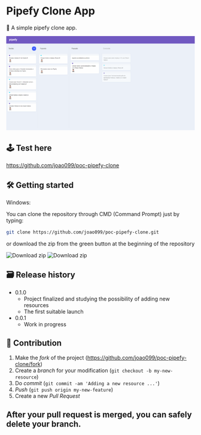 # Pipefy Clone App

🎨  A simple pipefy clone app.

![](gif/pipefy.gif)

## 🕹 Test here

https://github.com/joao099/poc-pipefy-clone

## 🛠 Getting started

Windows:

You can clone the repository through CMD (Command Prompt) just by typing:

```sh
git clone https://github.com/joao099/poc-pipefy-clone.git
```

or download the zip from the green button at the beginning of the repository

<img src="https://i.ibb.co/3mLnKMH/clone.png" alt="Download zip" border="0">

<img src="https://i.ibb.co/BqMScLn/clone-zip-1.png" alt="Download zip" border="0">

## 🗃 Release history

- 0.1.0
  - Project finalized and studying the possibility of adding new resources
  - The first suitable launch
- 0.0.1
  - Work in progress

## 🚀 Contribution

1. Make the _fork_ of the project (<https://github.com/joao099/poc-pipefy-clone/fork>)
2. Create a _branch_ for your modification (`git checkout -b my-new-resource`)
3. Do _commit_ (`git commit -am 'Adding a new resource ...'`)
4. _Push_ (`git push origin my-new-feature`)
5. Create a new _Pull Request_

**After your pull request is merged**, you can safely delete your branch.
---
